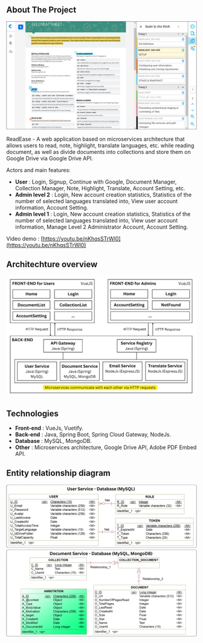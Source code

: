 <!-- ABOUT THE PROJECT -->
## About The Project

![Product Name Screen Shot][product-screenshot]

ReadEase - A web application based on microservices architecture that allows users to read, note, highlight, translate languages, etc. while reading document, as well as divide documents into collections and store them on Google Drive via Google Drive API.

Actors and main features:
* <b>User</b> : Login, Signup, Continue with Google, Document Manager, Collection Manager, Note, Highlight, Translate, Account Setting, etc.
* <b>Admin level 2</b> : Login, New account creation statistics, Statistics of the number of selected languages translated into, View user account information, Account Setting.
* <b>Admin level 1</b> : Login, New account creation statistics, Statistics of the number of selected languages translated into, View user account information, Manage Level 2 Administrator Account, Account Setting.

Video demo : [https://youtu.be/nKhqsSTrWl0](https://youtu.be/nKhqsSTrWl0)


## Architechture overview

![Architechture overview Screen Shot][architechture-overview]


## Technologies

* <b>Front-end</b> : VueJs, Vuetify.
* <b>Back-end</b> : Java, Spring Boot, Spring Cloud Gateway, NodeJs.
* <b>Database</b> : MySQL, MongoDB.
* <b>Other</b> : Microservices architecture, Google Drive API, Adobe PDF Embed API.

## Entity relationship diagram
![ERD Screen Shot][entity-relationship-diagram]

<!-- MARKDOWN LINKS & IMAGES -->
[product-screenshot]: images/[ReadEase]%20Demo.png
[architechture-overview]: images/[ReadEase]%20Architechture%20Overview.png
[entity-relationship-diagram]: images/[ReadEase]%20ERD.png
